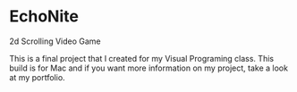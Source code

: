 # EchoNite
2d Scrolling Video Game

This is a final project that I created for my Visual Programing class. This build is for Mac and if you want more information on my project, take a look at my portfolio.
